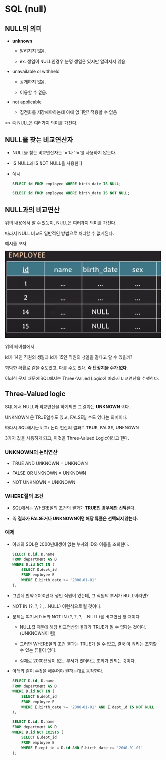 # SQL (null)

## NULL의 의미

- **unknown**    

    - 알려지지 않음. 
    
    - ex. 생일이 NULL인경우 분명 생일은 있지만 알려지지 않음

- unavailable or withheld  

    - 공개하지 않음. 

    - 이용할 수 없음.

- not applicable     
    
    - 집전화를 저장해야하는데 아에 없다면? 적용할 수 없음


=> 즉 NULL은 여러가지 의미를 가진다.

## NULL을 찾는 비교연산자


- NULL을 찾는 비교연산자는 '='나 '!='를 사용하지 않는다.

- IS NULL과 IS NOT NULL을 사용한다.

- 예시

    ```SQL
    SELECT id FROM employee WHERE birth_date IS NULL;
    ```

    ```SQL
    SELECT id FROM employee WHERE birth_date IS NOT NULL;
    ```


## NULL과의 비교연산

위의 내용에서 알 수 있듯이, NULL은 여러가지 의미를 가진다.

따라서 NULL 비교도 일반적인 방법으로 처리할 수 없게된다.

예시를 보자

![alt text](img/image-8.png)

위의 테이블에서

id가 14인 직원의 생일과 id가 15인 직원의 생일을 같다고 할 수 있을까?

희박한 확률로 같을 수도있고, 다를 수도 있다. **즉 단정지을 수가 없다.**

이러한 문제 때문에 SQL에서는 Three-Valued Logic에 따라서 비교연산을 수행한다.

## Three-Valued logic

SQL에서 NULL과 비교연산을 하게되면 그 결과는 **UNKNOWN** 이다.

UNKNOWN 은 TRUE일수도 있고, FALSE일 수도 있다는 의미이다.

따라서 SQL에서는 비교/ 논리 연산의 결과로 TRUE, FALSE, UNKNOWN 

3가지 값을 사용하게 되고, 이것을 Three-Valued Logic이라고 한다.

### UNKNOWN의 논리연산

- TRUE AND UNKNOWN = UNKNOWN

- FALSE OR UNKNOWN = UNKNOWN

- NOT UNKNOWN = UNKNOWN

### WHERE절의 조건

- SQL에서는 WHERE절의 조건의 결과가 **TRUE인 경우에만 선택**된다.

- 즉 **결과가 FALSE거나 UNKNOWN이면 해당 튜플은 선택되지 않는다.**

### 예제

- 아래의 SQL은 2000년대생이 없는 부서의 ID와 이름을 조회한다.

    ```SQL
    SELECT D.id, D.name
    FROM department AS D
    WHERE D.id NOT IN (
        SELECT E.dept_id
        FROM employee E
        WHERE E.birth_date >= '2000-01-01'
    );
    ```

- 그런데 만약 2000년대 생인 직원이 있는데, 그 직원의 부서가 NULL이라면?

- NOT IN (?, ?, ? , ..NULL) 이런식으로 될 것이다.

- 문제는 여기서 D.id와 NOT IN (?, ?, ?, .. NULL)을 비교연산 할 때이다.

    - NULL값 때문에 해당 비교연산의 결과가 TRUE가 될 수 없다는 것이다. (UNKNOWN이 됨)

    - 그러면 WHERE절의 조건 결과는 TRUE가 될 수 없고, 결국 이 쿼리는 조회할 수 있는 튜플이 없다.

    - 실제로 2000년생이 없는 부서가 있더라도 조회가 안되는 것이다.

- 아래와 같이 수정을 해주어야 원하는대로 동작한다.

    ```SQL
    SELECT D.id, D.name
    FROM department AS D
    WHERE D.id NOT IN (
        SELECT E.dept_id
        FROM employee E
        WHERE E.birth_date >= '2000-01-01' AND E.dept_id IS NOT NULL
    );
    ```

    ```SQL
    SELECT D.id, D.name
    FROM department AS D
    WHERE D.id NOT EXISTS (
        SELECT E.dept_id
        FROM employee E
        WHERE E.dept_id = D.id AND E.birth_date >= '2000-01-01'
    );
    ```

